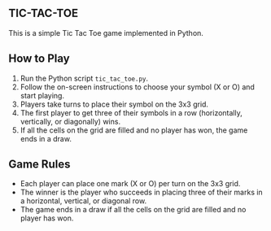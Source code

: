 ## TIC-TAC-TOE
This is a simple Tic Tac Toe game implemented in Python.

## How to Play
1. Run the Python script `tic_tac_toe.py`.
2. Follow the on-screen instructions to choose your symbol (X or O) and start playing.
3. Players take turns to place their symbol on the 3x3 grid.
4. The first player to get three of their symbols in a row (horizontally, vertically, or diagonally) wins.
5. If all the cells on the grid are filled and no player has won, the game ends in a draw.

## Game Rules
- Each player can place one mark (X or O) per turn on the 3x3 grid.
- The winner is the player who succeeds in placing three of their marks in a horizontal, vertical, or diagonal row.
- The game ends in a draw if all the cells on the grid are filled and no player has won.
